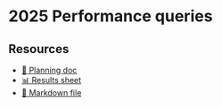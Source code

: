 # 2025 Performance queries

<!--
  This directory contains all of the 2025 Performance chapter queries.

  Each query should have a corresponding `metric_name.sql` file.
  Note that readers are linked to this directory, so try to make the SQL file names descriptive for easy browsing.

  Analysts: if helpful, you can use this README to give additional info about the queries.
-->

## Resources

- [📄 Planning doc][~google-doc]
- [📊 Results sheet][~google-sheets]
- [📝 Markdown file][~chapter-markdown]

[~google-doc]: https://docs.google.com/document/d/1P7ttdzIXwnc1ACqJWJTVR6e-gtYb4F32ItF7NhyDi-8/
[~google-sheets]: https://docs.google.com/spreadsheets/d/1KJQznDT9tL2IYCbYIcWas2k9OG1rK4pkk9U1qOLgBM0/edit
[~chapter-markdown]: https://github.com/HTTPArchive/almanac.httparchive.org/tree/main/src/content/en/2025/performance.md

